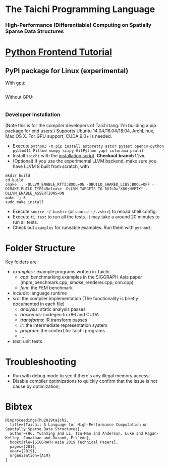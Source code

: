 # The Taichi Programming Language
### High-Performance (Differentiable) Computing on Spatially Sparse Data Structures

# [Python Frontend Tutorial](https://github.com/yuanming-hu/taichi/tree/master/python/taichi)
##  PyPI package for Linux (experimental)
With gpu:
```
```
Without GPU:
```
```

###  Developer Installation
(Note this is for the compiler developers of Taichi lang. I'm building a pip package for end users.)
Supports Ubuntu 14.04/16.04/18.04, ArchLinux, Mac OS X. For GPU support, CUDA 9.0+ is needed.

 - Execute `python3 -m pip install astpretty astor pytest opencv-python pybind11 Pillow numpy scipy GitPython yapf colorama psutil`
 - Install `taichi` with the [installation script](https://taichi.readthedocs.io/en/latest/installation.html#ubuntu-arch-linux-and-mac-os-x). **Checkout branch `llvm`**.
 - (Optional) If you use the experimental LLVM backend, make sure you have LLVM 8 built from scratch, with
  ```
  mkdir build
  cd build
  cmake .. -DLLVM_ENABLE_RTTI:BOOL=ON -DBUILD_SHARED_LIBS:BOOL=OFF -DCMAKE_BUILD_TYPE=Release -DLLVM_TARGETS_TO_BUILD="X86;NVPTX" -DLLVM_ENABLE_ASSERTIONS=ON
  make -j 8
  sudo make install
  ```
 - Execute `source ~/.bashrc` (or `source ~/.zshrc`) to reload shell config.
 - Execute `ti test` to run all the tests. It may take a around 20 minutes to run all tests.
 - Check out `examples` for runnable examples. Run them with `python3`.

# Folder Structure
Key folders are
 - *examples* : example programs written in Taichi
   - *cpp*: benchmarking examples in the SIGGRAPH Asia paper (mpm_benchmark.cpp, smoke_renderer.cpp, cnn.cpp)
   - *fem*: the FEM benchmark
 - *include*: language runtime
 - *src*: the compiler implementation (The functionality is briefly documented in each file)
   - *analysis*: static analysis passes
   - *backends*: codegen to x86 and CUDA
   - *transforms*: IR transform passes
   - *ir*: the intermediate representation system
   - *program*: the context for taichi programs
   - ...
 - *test*: unit tests

# Troubleshooting
 - Run with debug mode to see if there's any illegal memory access;
 - Disable compiler optimizations to quickly confirm that the issue is not cause by optimization;

# Bibtex
```
@inproceedings{hu2019taichi,
  title={Taichi: A Language for High-Performance Computation on Spatially Sparse Data Structures},
  author={Hu, Yuanming and Li, Tzu-Mao and Anderson, Luke and Ragan-Kelley, Jonathan and Durand, Fr\'edo},
  booktitle={SIGGRAPH Asia 2019 Technical Papers},
  pages={201},
  year={2019},
  organization={ACM}
}
```
